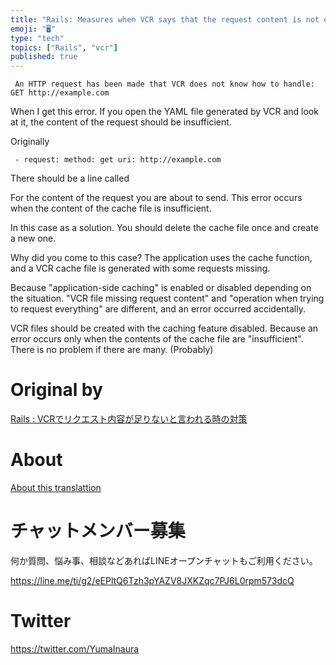 ```yaml
---
title: "Rails: Measures when VCR says that the request content is not enough"
emoji: "🖥"
type: "tech"
topics: ["Rails", "vcr"]
published: true
---
```


     An HTTP request has been made that VCR does not know how to handle: GET http://example.com 

When I get this error. If you open the YAML file generated by VCR and look at it, the content of the request should be insufficient.

Originally

     - request: method: get uri: http://example.com 

There should be a line called

For the content of the request you are about to send. This error occurs when the content of the cache file is insufficient.

In this case as a solution. You should delete the cache file once and create a new one.

Why did you come to this case? The application uses the cache function, and a VCR cache file is generated with some requests missing.

Because "application-side caching" is enabled or disabled depending on the situation. "VCR file missing request content" and "operation when trying to request everything" are different, and an error occurred accidentally.

VCR files should be created with the caching feature disabled. Because an error occurs only when the contents of the cache file are "insufficient". There is no problem if there are many. (Probably)



# Original by
[Rails : VCRでリクエスト内容が足りないと言われる時の対策](https://qiita.com/Yinaura/items/22908c8f5c866120fc5f)

# About

[About this translattion](https://qiita.com/YumaInaura/items/7f6fd1e9310a6816469a)








<!-- Update From Qiita API -->

# チャットメンバー募集


何か質問、悩み事、相談などあればLINEオープンチャットもご利用ください。

https://line.me/ti/g2/eEPltQ6Tzh3pYAZV8JXKZqc7PJ6L0rpm573dcQ





# Twitter


https://twitter.com/YumaInaura


<!-- Update From Qiita API -->


